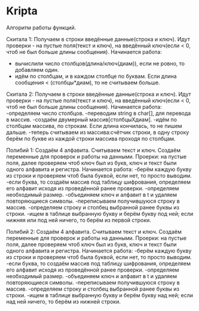 # Kripta
Алгоритм работы функций.

Скитала 1:
Получаем в строки введённые данные(строка и ключ).
Идут проверки - на пустые поля(текст и ключ), на введённый ключ(если < 0, чтоб не был больше длины сообщения).
Начинается работа:
- вычислили число столбцов(длина/ключ(диам)), если не ровно, то добавляем один.
- идём по столбцам, и в каждом столбце по буквам. Если длина сообщения < (столбцы*диам), то не считываем больше.

Скитала 2:
Получаем в строки введённые данные(строка и ключ).
Идут проверки - на пустые поля(текст и ключ), на введённый ключ(если < 0, чтоб не был больше длины сообщения).
Начинается работа:
-определяем число столбцов.
-переводим string в char[], для перевода в массив.
-создаём двумерный массив[столбцыХдиам].
-идём по столбцам массива, по строкам. Если длина кончилась, то не пишем дальше.
-теперь считываем из массива:счётчик строки, в одну строку берём по букве из каждой строки массива проходя по столбцам.

Полибий 1:
Создаём 4 алфавита.
Считываем текст и ключ.
Создаём переменные для проверок и работы на данными.
Проерки: на пустые поля, далее проверяем чтоб ключ был из букв, ключ и текст были одного алфавита и регистра.
Начинается работа:
-берём каждую букву из строки и проверяем чтоб была буквой, если нет, то просто выводим.
-если буква, то создаём массив под таблицу шифрования, определяем его алфавит исходя из проведённой ранее проверки.
-определяем необходимый размер.
-объединяем ключ и алфавит в t и удаляем повторяющиеся символы.
-переписываем получившуюся строку в массив.
-определяем строку и столбец выбранной ранее буквы из строки.
-ищем в таблице выбранную букву и берём букву под ней; если нижняя или под ней ничего, то берём из первой строки.

Полибий 2:
Создаём 4 алфавита.
Считываем текст и ключ.
Создаём переменные для проверок и работы на данными.
Проерки: на пустые поля, далее проверяем чтоб ключ был из букв, ключ и текст были одного алфавита и регистра.
Начинается работа:
-берём каждую букву из строки и проверяем чтоб была буквой, если нет, то просто выводим.
-если буква, то создаём массив под таблицу шифрования, определяем его алфавит исходя из проведённой ранее проверки.
-определяем необходимый размер.
-объединяем ключ и алфавит в t и удаляем повторяющиеся символы.
-переписываем получившуюся строку в массив.
-определяем строку и столбец выбранной ранее буквы из строки.
-ищем в таблице выбранную букву и берём букву над ней; если над ней ничего, то берём из нижней строки.